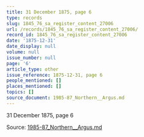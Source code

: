 ```yaml
---
title: 31 December 1875, page 6
type: records
slug: 1845_76_sa_register_content_27006
url: /records/1845_76_sa_register_content_27006/
record_id: 1845_76_sa_register_content_27006
date: '1875-12-31'
date_display: null
volume: null
issue_number: null
page: '6'
article_type: other
issue_reference: 1875-12-31, page 6
people_mentioned: []
places_mentioned: []
topics: []
source_document: 1985-87_Northern__Argus.md
---
```


31 December 1875, page 6

Source: [1985-87_Northern__Argus.md](/downloads/markdown/1985-87_Northern__Argus.md)

